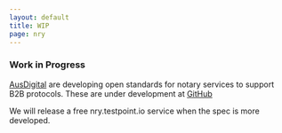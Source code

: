```yaml
---
layout: default
title: WIP
page: nry
---
```

### Work in Progress

[AusDigital](http://ausdigital.org/) are developing open standards for notary services to support B2B protocols. These are under development at [GitHub](https://github.com/ausdigital/ausdigital-nry)

We will release a free nry.testpoint.io service when the spec is more developed.
